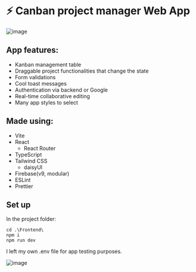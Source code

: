 # ⚡ Canban project manager Web App

![image](https://github.com/KrzysztofJaronczyk/ProjectManager-React-Ts/assets/92089680/ff695e82-22fc-4df6-ac38-5b813c51fa50)

## App features:
- Kanban management table
- Draggable project functionalities that change the state
- Form validations
- Cool toast messages
- Authentication via backend or Google
- Real-time collaborative editing
- Many app styles to select
  
## Made using:
- Vite
- React
  - React Router
- TypeScript
- Tailwind CSS
  - daisyUI
- Firebase(v9, modular)
- ESLint
- Prettier

## Set up
In the project folder:
```shell
cd .\Frontend\
npm i
npm run dev
```
I left my own .env file for app testing purposes.

![image](https://github.com/KrzysztofJaronczyk/ProjectManager-React-Ts/assets/92089680/96c370d4-9801-4251-a8ab-06b14bc7b3cd)

